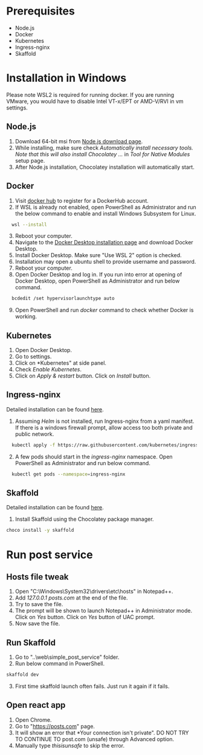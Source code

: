# Prerequisites 
* Node.js
* Docker
* Kubernetes
* Ingress-nginx
* Skaffold

# Installation in Windows
Please note WSL2 is required for running docker.
If you are running VMware, you would have to disable Intel VT-x/EPT or AMD-V/RVI in vm settings.

## Node.js
1. Download 64-bit msi from [Node.js download page](https://nodejs.org/en/download).
2. While installing, make sure check *Automatically install necessary tools. Note that this will also install Chocolatey ...* in *Tool for Native Modules* setup page.
3. After Node.js installation, Chocolatey installation will automatically start.

## Docker
1. Visit [docker hub](https://hub.docker.com/signup) to register for a DockerHub account.
2. If WSL is already not enabled, open PowerShell as Administrator and run the below command to enable and install Windows Subsystem for Linux.
```sh
  wsl --install
```
3. Reboot your computer.
4. Navigate to the [Docker Desktop installation page](https://docs.docker.com/desktop/install/windows-install) and download Docker Desktop.
5. Install Docker Desktop. Make sure "Use WSL 2" option is checked.
6. Installation may open a ubuntu shell to provide username and password.
7. Reboot your computer.
8. Open Docker Desktop and log in. If you run into error at opening of Docker Desktop, open PowerShell as Administrator and run below command.
```sh
  bcdedit /set hypervisorlaunchtype auto
```
9. Open PowerShell and run *docker* command to check whether Docker is working.

## Kubernetes
1. Open Docker Desktop.
2. Go to settings.
3. Click on *Kubernetes" at side panel.
4. Check *Enable Kubernetes*.
5. Click on *Apply & restart* button. Click on *Install* button.

## Ingress-nginx
Detailed installation can be found [here](https://kubernetes.github.io/ingress-nginx/deploy/#quick-start).

1. Assuming *Helm* is not installed, run Ingress-nginx from a yaml manifest. If there is a windows firewall prompt, allow access too both private and public network.
```sh
  kubectl apply -f https://raw.githubusercontent.com/kubernetes/ingress-nginx/controller-v1.6.4/deploy/static/provider/cloud/deploy.yaml
```
2. A few pods should start in the *ingress-nginx* namespace. Open PowerShell as Administrator and run below command.
```sh
  kubectl get pods --namespace=ingress-nginx
```

## Skaffold
Detailed installation can be found [here](https://skaffold.dev/docs/install).
1. Install Skaffold using the Chocolatey package manager.
```sh
choco install -y skaffold
```


# Run post service

## Hosts file tweak 
1. Open "C:\Windows\System32\drivers\etc\hosts" in Notepad++.
2. Add *127.0.0.1 posts.com* at the end of the file.
3. Try to save the file.
4. The prompt will be shown to launch Notepad++ in Administrator mode. Click on *Yes* button. Click on *Yes* button of UAC prompt.
5. Now save the file.

## Run Skaffold
1. Go to "..\web\simple_post_service" folder.
2. Run below command in PowerShell.
```sh
skaffold dev
```
3. First time skaffold launch often fails. Just run it again if it fails.

## Open react app
1. Open Chrome.
2. Go to "https://posts.com" page.
3. It will show an error that *Your connection isn't private". DO NOT TRY TO CONTINUE TO post.com (unsafe) through Advanced option.
4. Manually type *thisisunsafe* to skip the error.
